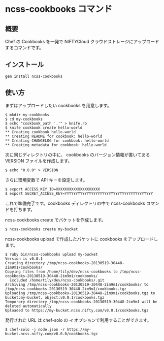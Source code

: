 # ncss-cookbooks コマンド

## 概要

Chef の Cookbooks を一発で NIFTYCloud クラウドストレージにアップロードするコマンドです。

## インストール

    gem install ncss-cookbooks

## 使い方

まずはアップロードしたい cookbooks を用意します。

    $ mkdir my-cookbooks
    $ cd my-cookbooks
    $ echo "cookbook_path '.'" > knife.rb
    $ knife cookbook create hello-world
    ** Creating cookbook hello-world
    ** Creating README for cookbook: hello-world
    ** Creating CHANGELOG for cookbook: hello-world
    ** Creating metadata for cookbook: hello-world

次に同じディレクトリの中に、
cookbooks のバージョン情報が書いてある VERSION ファイルを作成します。

    $ echo "0.0.0" > VERSION

さらに環境変数で API キーを設定します。

    $ export ACCESS_KEY_ID=XXXXXXXXXXXXXXXXXXXX
    $ export SECRET_ACCESS_KEY=YYYYYYYYYYYYYYYYYYYYYYYYYYYYYYYYYYYYYYYY

これで準備完了です。cookbooks ディレクトリの中で ncss-cookbooks コマンドを打ちます。

ncss-cookbooks create でバケットを作成します。

    $ ncss-cookbooks create my-bucket

ncss-cookbooks upload で作成したバケットに cookbooks をアップロードします。

    $ ruby bin/ncss-cookbooks upload my-bucket
    Version is v0.0.1
    Creating directory /tmp/ncss-cookbooks-20130519-30448-2im9m1/cookbooks/
    Copying files from /home/tily/dev/ncss-cookbooks to /tmp/ncss-cookbooks-20130519-30448-2im9m1/cookbooks/
      Excluded /home/tily/dev/ncss-cookbooks/.git
    Archiving /tmp/ncss-cookbooks-20130519-30448-2im9m1/cookbooks/ to /tmp/ncss-cookbooks-20130519-30448-2im9m1/cookbooks.tgz
    Uploading /tmp/ncss-cookbooks-20130519-30448-2im9m1/cookbooks.tgz to bucket:my-bucket, object:v0.0.1/cookbooks.tgz
    Temporary directory /tmp/ncss-cookbooks-20130519-30448-2im9m1 will be deleted automatically
    Uploaded to https://my-bucket.ncss.nifty.com/v0.0.1/cookbooks.tgz

発行された URL は chef-solo の -r オプションで利用することができます。

    $ chef-solo -j node.json -r https://my-bucket.ncss.nifty.com/v0.0.0/cookbooks.tgz
